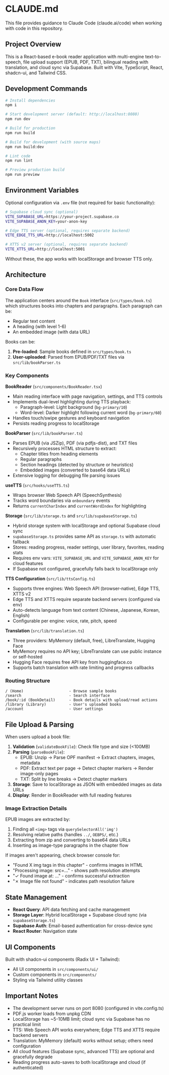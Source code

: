 # CLAUDE.md

This file provides guidance to Claude Code (claude.ai/code) when working with code in this repository.

## Project Overview

This is a React-based e-book reader application with multi-engine text-to-speech, file upload support (EPUB, PDF, TXT), bilingual reading with translation, and cloud sync via Supabase. Built with Vite, TypeScript, React, shadcn-ui, and Tailwind CSS.

## Development Commands

```bash
# Install dependencies
npm i

# Start development server (default: http://localhost:8080)
npm run dev

# Build for production
npm run build

# Build for development (with source maps)
npm run build:dev

# Lint code
npm run lint

# Preview production build
npm run preview
```

## Environment Variables

Optional configuration via `.env` file (not required for basic functionality):

```bash
# Supabase cloud sync (optional)
VITE_SUPABASE_URL=https://your-project.supabase.co
VITE_SUPABASE_ANON_KEY=your-anon-key

# Edge TTS server (optional, requires separate backend)
VITE_EDGE_TTS_URL=http://localhost:5002

# XTTS v2 server (optional, requires separate backend)
VITE_XTTS_URL=http://localhost:5001
```

Without these, the app works with localStorage and browser TTS only.

## Architecture

### Core Data Flow

The application centers around the `Book` interface (`src/types/book.ts`) which structures books into chapters and paragraphs. Each paragraph can be:
- Regular text content
- A heading (with level 1-6)
- An embedded image (with data URL)

Books can be:
1. **Pre-loaded**: Sample books defined in `src/types/book.ts`
2. **User-uploaded**: Parsed from EPUB/PDF/TXT files via `src/lib/bookParser.ts`

### Key Components

**BookReader** (`src/components/BookReader.tsx`)
- Main reading interface with page navigation, settings, and TTS controls
- Implements dual-level highlighting during TTS playback:
  - Paragraph-level: Light background (`bg-primary/10`)
  - Word-level: Darker highlight following current word (`bg-primary/60`)
- Handles touch/swipe gestures and keyboard navigation
- Persists reading progress to localStorage

**BookParser** (`src/lib/bookParser.ts`)
- Parses EPUB (via JSZip), PDF (via pdfjs-dist), and TXT files
- Recursively processes HTML structure to extract:
  - Chapter titles from heading elements
  - Regular paragraphs
  - Section headings (detected by structure or heuristics)
  - Embedded images (converted to base64 data URLs)
- Extensive logging for debugging file parsing issues

**useTTS** (`src/hooks/useTTS.ts`)
- Wraps browser Web Speech API (SpeechSynthesis)
- Tracks word boundaries via `onboundary` events
- Returns `currentCharIndex` and `currentWordIndex` for highlighting

**Storage** (`src/lib/storage.ts` and `src/lib/supabaseStorage.ts`)
- Hybrid storage system with localStorage and optional Supabase cloud sync
- `supabaseStorage.ts` provides same API as `storage.ts` with automatic fallback
- Stores: reading progress, reader settings, user library, favorites, reading stats
- Requires env vars: `VITE_SUPABASE_URL` and `VITE_SUPABASE_ANON_KEY` for cloud features
- If Supabase not configured, gracefully falls back to localStorage only

**TTS Configuration** (`src/lib/ttsConfig.ts`)
- Supports three engines: Web Speech API (browser-native), Edge TTS, XTTS v2
- Edge TTS and XTTS require separate backend servers (configured via env)
- Auto-detects language from text content (Chinese, Japanese, Korean, English)
- Configurable per engine: voice, rate, pitch, speed

**Translation** (`src/lib/translation.ts`)
- Three providers: MyMemory (default, free), LibreTranslate, Hugging Face
- MyMemory requires no API key; LibreTranslate can use public instance or self-hosted
- Hugging Face requires free API key from huggingface.co
- Supports batch translation with rate limiting and progress callbacks

### Routing Structure

```
/ (Home)                    - Browse sample books
/search                     - Search interface
/book/:id (BookDetail)      - Book details with upload/read actions
/library (Library)          - User's uploaded books
/account                    - User settings
```

## File Upload & Parsing

When users upload a book file:

1. **Validation** (`validateBookFile`): Check file type and size (<100MB)
2. **Parsing** (`parseBookFile`):
   - EPUB: Unzip → Parse OPF manifest → Extract chapters, images, metadata
   - PDF: Extract text per page → Detect chapter markers → Render image-only pages
   - TXT: Split by line breaks → Detect chapter markers
3. **Storage**: Save to localStorage as JSON with embedded images as data URLs
4. **Display**: Render in BookReader with full reading features

### Image Extraction Details

EPUB images are extracted by:
1. Finding all `<img>` tags via `querySelectorAll('img')`
2. Resolving relative paths (handles `../`, `OEBPS/`, etc.)
3. Extracting from zip and converting to base64 data URLs
4. Inserting as image-type paragraphs in the chapter flow

If images aren't appearing, check browser console for:
- "Found X img tags in this chapter" - confirms images in HTML
- "Processing image: src=..." - shows path resolution attempts
- "✓ Found image at: ..." - confirms successful extraction
- "✗ Image file not found" - indicates path resolution failure

## State Management

- **React Query**: API data fetching and cache management
- **Storage Layer**: Hybrid localStorage + Supabase cloud sync (via `supabaseStorage.ts`)
- **Supabase Auth**: Email-based authentication for cross-device sync
- **React Router**: Navigation state

## UI Components

Built with shadcn-ui components (Radix UI + Tailwind):
- All UI components in `src/components/ui/`
- Custom components in `src/components/`
- Styling via Tailwind utility classes

## Important Notes

- The development server runs on port 8080 (configured in vite.config.ts)
- PDF.js worker loads from unpkg CDN
- LocalStorage has ~5-10MB limit; cloud sync via Supabase has no practical limit
- TTS: Web Speech API works everywhere; Edge TTS and XTTS require backend servers
- Translation: MyMemory (default) works without setup; others need configuration
- All cloud features (Supabase sync, advanced TTS) are optional and gracefully degrade
- Reading progress auto-saves to both localStorage and cloud (if authenticated)
